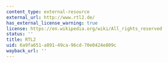 ```yaml
---
content_type: external-resource
external_url: http://www.rtl2.de/
has_external_license_warning: true
license: https://en.wikipedia.org/wiki/All_rights_reserved
status: ''
title: RTL2
uid: 6a9fa651-a891-49ca-96cd-70e0424e809c
wayback_url: ''
---
```

